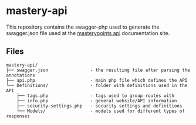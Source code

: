 mastery-api
====
This repository contains the swagger-php used to generate the swagger.json file used at the 
[masterypoints api](https://www.masterypoints.com/api) documentation site.


## Files
```
mastery-api/
├── swagger.json                - the resulting file after parsing the annotations
├── api.php                     - main php file which defines the API
└── Definitions/                - folder with definitions used in the API
    ├── tags.php                - tags used to group routes with
    ├── info.php                - general website/API information
    ├── security-settings.php   - security settings and definitions
    └── Models/                 - models used for different types of responses

```
